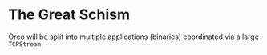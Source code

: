 # The Great Schism

Oreo will be split into multiple applications (binaries) coordinated via a large `TCPStream`